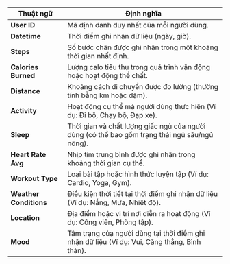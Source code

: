 | **Thuật ngữ**            | **Định nghĩa**                                                                             |
|--------------------------|---------------------------------------------------------------------------------------------|
| **User ID**              | Mã định danh duy nhất của mỗi người dùng.                                                   |
| **Datetime**             | Thời điểm ghi nhận dữ liệu (ngày, giờ).                                                     |
| **Steps**                | Số bước chân được ghi nhận trong một khoảng thời gian nhất định.                            |
| **Calories Burned**      | Lượng calo tiêu thụ trong quá trình vận động hoặc hoạt động thể chất.                        |
| **Distance**             | Khoảng cách di chuyển được đo lường (thường tính bằng km hoặc dặm).                         |
| **Activity**             | Hoạt động cụ thể mà người dùng thực hiện (Ví dụ: Đi bộ, Chạy bộ, Đạp xe).                   |
| **Sleep**                | Thời gian và chất lượng giấc ngủ của người dùng (có thể bao gồm trạng thái ngủ sâu/ngủ nông). |
| **Heart Rate Avg**       | Nhịp tim trung bình được ghi nhận trong khoảng thời gian cụ thể.                            |
| **Workout Type**         | Loại bài tập hoặc hình thức luyện tập (Ví dụ: Cardio, Yoga, Gym).                           |
| **Weather Conditions**   | Điều kiện thời tiết tại thời điểm ghi nhận dữ liệu (Ví dụ: Nắng, Mưa, Nhiệt độ).             |
| **Location**             | Địa điểm hoặc vị trí nơi diễn ra hoạt động (Ví dụ: Công viên, Phòng tập).                    |
| **Mood**                 | Tâm trạng của người dùng tại thời điểm ghi nhận dữ liệu (Ví dụ: Vui, Căng thẳng, Bình thản).|
